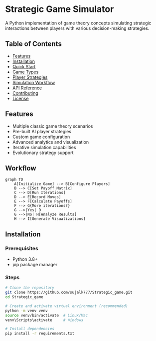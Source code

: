 # Strategic Game Simulator

A Python implementation of game theory concepts simulating strategic interactions between players with various decision-making strategies.


##  Table of Contents
- [Features](#-features)
- [Installation](#-installation)
- [Quick Start](#-quick-start)
- [Game Types](#-game-types)
- [Player Strategies](#-player-strategies)
- [Simulation Workflow](#-simulation-workflow)
- [API Reference](#-api-reference)
- [Contributing](#-contributing)
- [License](#-license)

##  Features

-  Multiple classic game theory scenarios
-  Pre-built AI player strategies
-  Custom game configuration
-  Advanced analytics and visualization
-  Iterative simulation capabilities
-  Evolutionary strategy support

##  Workflow

```mermaid
graph TD
    A[Initialize Game] --> B[Configure Players]
    B --> C[Set Payoff Matrix]
    C --> D[Run Iterations]
    D --> E[Record Moves]
    E --> F[Calculate Payoffs]
    F --> G{More iterations?}
    G -->|Yes| D
    G -->|No| H[Analyze Results]
    H --> I[Generate Visualizations]
```
    
##  Installation

### Prerequisites
- Python 3.8+
- pip package manager

### Steps
```bash
# Clone the repository
git clone https://github.com/sujalk777/Strategic_game.git
cd Strategic_game

# Create and activate virtual environment (recommended)
python -m venv venv
source venv/bin/activate  # Linux/Mac
venv\Scripts\activate     # Windows

# Install dependencies
pip install -r requirements.txt
